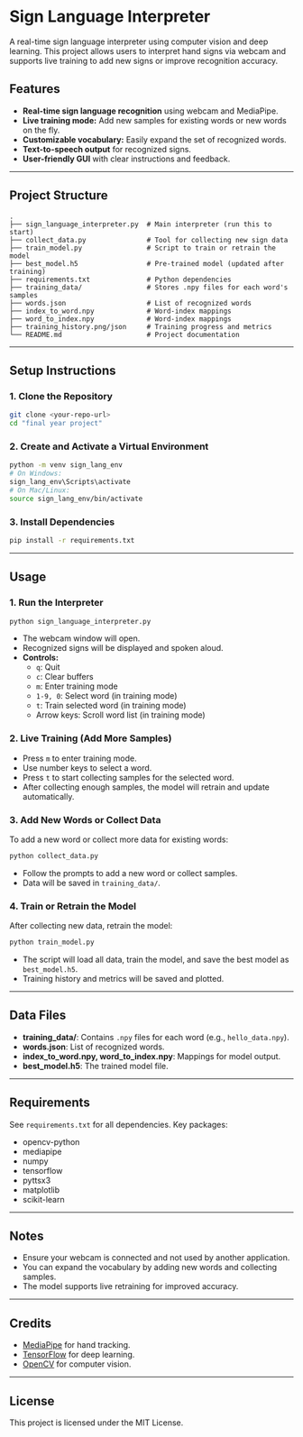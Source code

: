 # Sign Language Interpreter

A real-time sign language interpreter using computer vision and deep learning. This project allows users to interpret hand signs via webcam and supports live training to add new signs or improve recognition accuracy.

## Features

- **Real-time sign language recognition** using webcam and MediaPipe.
- **Live training mode:** Add new samples for existing words or new words on the fly.
- **Customizable vocabulary:** Easily expand the set of recognized words.
- **Text-to-speech output** for recognized signs.
- **User-friendly GUI** with clear instructions and feedback.

---

## Project Structure

```
.
├── sign_language_interpreter.py  # Main interpreter (run this to start)
├── collect_data.py               # Tool for collecting new sign data
├── train_model.py                # Script to train or retrain the model
├── best_model.h5                 # Pre-trained model (updated after training)
├── requirements.txt              # Python dependencies
├── training_data/                # Stores .npy files for each word's samples
├── words.json                    # List of recognized words
├── index_to_word.npy             # Word-index mappings
├── word_to_index.npy             # Word-index mappings
├── training_history.png/json     # Training progress and metrics
└── README.md                     # Project documentation
```

---

## Setup Instructions

### 1. Clone the Repository

```bash
git clone <your-repo-url>
cd "final year project"
```

### 2. Create and Activate a Virtual Environment

```bash
python -m venv sign_lang_env
# On Windows:
sign_lang_env\Scripts\activate
# On Mac/Linux:
source sign_lang_env/bin/activate
```

### 3. Install Dependencies

```bash
pip install -r requirements.txt
```

---

## Usage

### 1. Run the Interpreter

```bash
python sign_language_interpreter.py
```

- The webcam window will open.
- Recognized signs will be displayed and spoken aloud.
- **Controls:**
  - `q`: Quit
  - `c`: Clear buffers
  - `m`: Enter training mode
  - `1-9, 0`: Select word (in training mode)
  - `t`: Train selected word (in training mode)
  - Arrow keys: Scroll word list (in training mode)

### 2. Live Training (Add More Samples)

- Press `m` to enter training mode.
- Use number keys to select a word.
- Press `t` to start collecting samples for the selected word.
- After collecting enough samples, the model will retrain and update automatically.

### 3. Add New Words or Collect Data

To add a new word or collect more data for existing words:

```bash
python collect_data.py
```

- Follow the prompts to add a new word or collect samples.
- Data will be saved in `training_data/`.

### 4. Train or Retrain the Model

After collecting new data, retrain the model:

```bash
python train_model.py
```

- The script will load all data, train the model, and save the best model as `best_model.h5`.
- Training history and metrics will be saved and plotted.

---

## Data Files

- **training_data/**: Contains `.npy` files for each word (e.g., `hello_data.npy`).
- **words.json**: List of recognized words.
- **index_to_word.npy, word_to_index.npy**: Mappings for model output.
- **best_model.h5**: The trained model file.

---

## Requirements

See `requirements.txt` for all dependencies. Key packages:

- opencv-python
- mediapipe
- numpy
- tensorflow
- pyttsx3
- matplotlib
- scikit-learn

---

## Notes

- Ensure your webcam is connected and not used by another application.
- You can expand the vocabulary by adding new words and collecting samples.
- The model supports live retraining for improved accuracy.

---

## Credits

- [MediaPipe](https://google.github.io/mediapipe/) for hand tracking.
- [TensorFlow](https://www.tensorflow.org/) for deep learning.
- [OpenCV](https://opencv.org/) for computer vision.

---

## License

This project is licensed under the MIT License.
